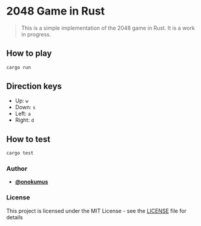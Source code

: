 # 2048 Game in Rust

> This is a simple implementation of the 2048 game in Rust. It is a work in progress.

## How to play
```bash
cargo run
```

## Direction keys
- Up: `w`
- Down: `s`
- Left: `a`
- Right: `d`

## How to test
```bash
cargo test
```

### Author
- [**@onokumus**](https://github.com/onokumus)

### License
This project is licensed under the MIT License - see the [LICENSE](LICENSE) file for details